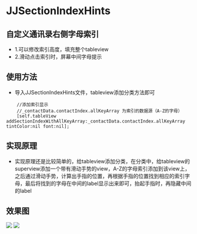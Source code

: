 # JJSectionIndexHints


## 自定义通讯录右侧字母索引
 
 
* 1.可以修改索引高度，填充整个tableview
* 2.滑动点击索引时，屏幕中间字母提示


## 使用方法

* 导入JJSectionIndexHints文件，tableview添加分类方法即可

```objc
    //添加索引显示
    //_contactData.contactIndex.allKeyArray 为索引的数据源（A-Z的字母）
    [self.tableView addSectionIndexWithAllKeyArray:_contactData.contactIndex.allKeyArray tintColor:nil font:nil];
```	

## 实现原理

* 实现原理还是比较简单的，给tableview添加分类，在分类中，给tableview的superview添加一个带有滑动手势的view，A-Z的字母索引添加到该view上，之后通过滑动手势，计算出手指的位置，再根据手指的位置找到相应的索引字母，最后将找到的字母在中间的label显示出来即可，抬起手指时，再隐藏中间的label


## 效果图

![](https://github.com/LanceJJ/JJSectionIndexHints/raw/master/JJSectionIndexHints/29B025749031BB7EAAE06009ADD9B267.png)
![](https://github.com/LanceJJ/JJSectionIndexHints/raw/master/JJSectionIndexHints/750C132F7317FE7DC7DBBE5E8CFF5460.png)

